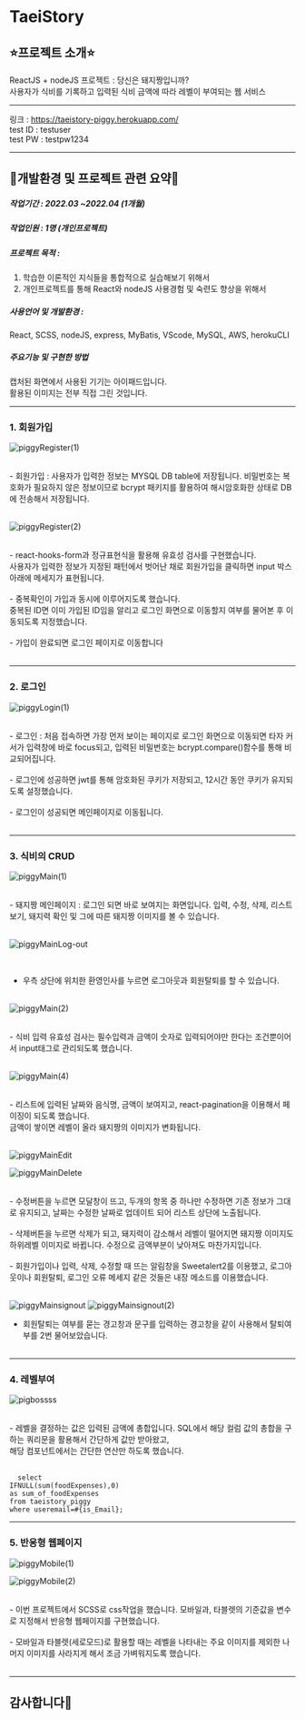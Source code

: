 # TaeiStory
## ⭐프로젝트 소개⭐<br />
ReactJS + nodeJS 프로젝트 : 당신은 돼지짱입니까?<br />
사용자가 식비를 기록하고 입력된 식비 금액에 따라 레벨이 부여되는 웹 서비스<br />

---

링크 :  https://taeistory-piggy.herokuapp.com/ <br />
test ID : testuser
<br />
test PW : testpw1234<br />

---

## 💛개발환경 및 프로젝트 관련 요약💛


##### 작업기간 : 2022.03 ~2022.04 (1개월)
##### 작업인원 : 1명 (개인프로젝트)
##### 프로젝트 목적 :  
1.  학습한 이론적인 지식들을 통합적으로 실습해보기 위해서
2.  개인프로젝트를 통해 React와 nodeJS 사용경험 및 숙련도 향상을 위해서
##### 사용언어 및 개발환경 : 
React, SCSS, nodeJS, express, MyBatis, VScode, MySQL, AWS, herokuCLI

##### 주요기능 및 구현한 방법
  캡처된 화면에서 사용된 기기는 아이패드입니다. <br />
  활용된 이미지는 전부 직접 그린 것입니다. <br />

---

### 1. 회원가입

![piggyRegister(1)](https://user-images.githubusercontent.com/74426470/165144061-760f14c0-e836-4b35-8e7c-ef753b8d8681.jpg)

<br />
  - 회원가입 : 사용자가 입력한 정보는 MYSQL DB table에 저장됩니다. 비밀번호는 복호화가 필요하지 않은 정보이므로 bcrypt 패키지를 활용하여 해시암호화한 상태로 DB에 전송해서 저장됩니다. <br /><br />
  
![piggyRegister(2)](https://user-images.githubusercontent.com/74426470/165145490-d324dd65-9146-44f7-88d0-55efb3e99382.jpg)

<br />
  - react-hooks-form과 정규표현식을 활용해 유효성 검사를 구현했습니다. <br />
  사용자가 입력한 정보가 지정된 패턴에서 벗어난 채로 회원가입을 클릭하면 input 박스 아래에 메세지가 표현됩니다. <br /> <br />
  - 중복확인이 가입과 동시에 이루어지도록 했습니다. <br />
  중복된 ID면 이미 가입된 ID임을 알리고 로그인 화면으로 이동할지 여부를 물어본 후 이동되도록 지정했습니다. <br /> <br />
  - 가입이 완료되면 로그인 페이지로 이동합니다<br /><br />

---

### 2. 로그인

![piggyLogin(1)](https://user-images.githubusercontent.com/74426470/165144021-a30a2e2d-8955-4b9e-b2f3-d7c45351af29.jpg)

<br />
 - 로그인 : 처음 접속하면 가장 먼저 보이는 페이지로 로그인 화면으로 이동되면 타자 커서가 입력창에 바로 focus되고, 입력된 비밀번호는 bcrypt.compare()함수를 통해 비교되어집니다.<br /> <br />
 - 로그인에 성공하면 jwt를 통해 암호화된 쿠키가 저장되고, 12시간 동안 쿠키가 유지되도록 설정했습니다.<br /> <br />
 - 로그인이 성공되면 메인페이지로 이동됩니다.<br /><br />

---

### 3. 식비의 CRUD

![piggyMain(1)](https://user-images.githubusercontent.com/74426470/165146254-0b435198-8320-4ec7-99ec-4f1158a8623c.jpg)
   
 <br />
  - 돼지짱 메인페이지 : 로그인 되면 바로 보여지는 화면입니다. 입력, 수정, 삭제, 리스트 보기, 돼지력 확인 및 그에 따른 돼지짱 이미지를 볼 수 있습니다.<br /> <br />

![piggyMainLog-out](https://user-images.githubusercontent.com/74426470/165144156-9ebef528-5c12-4503-9270-f6a7d7822f14.jpg)
  
 <br />
 
  - 우측 상단에 위치한 환영인사를 누르면 로그아웃과 회원탈퇴를 할 수 있습니다.<br /><br />

![piggyMain(2)](https://user-images.githubusercontent.com/74426470/165145917-74781986-4d80-429f-aef5-e81adefbb72b.jpg)
  
<br />
  - 식비 입력 유효성 검사는 필수입력과 금액이 숫자로 입력되어야만 한다는 조건뿐이어서 input태그로 관리되도록 했습니다.<br /><br />

![piggyMain(4)](https://user-images.githubusercontent.com/74426470/165146099-280355d2-9dee-41cc-8440-837a3377ad05.jpg)
  
  <br />
   - 리스트에 입력된 날짜와 음식명, 금액이 보여지고, react-pagination을 이용해서 페이징이 되도록 했습니다. <br />
  금액이 쌓이면 레벨이 올라 돼지짱의 이미지가 변화됩니다. <br /><br />
  
![piggyMainEdit](https://user-images.githubusercontent.com/74426470/165146191-93c535de-bfb7-44d5-b28b-3d8137a46871.jpg)
  
![piggyMainDelete](https://user-images.githubusercontent.com/74426470/165144538-8742a3e1-db26-4c66-bb73-42280262b134.jpg)
  
  <br />
  - 수정버튼을 누르면 모달창이 뜨고, 두개의 항목 중 하나만 수정하면 기존 정보가 그대로 유지되고, 날짜는 수정한 날짜로 업데이트 되어 리스트 상단에 노출됩니다. <br /><br />
  - 삭제버튼을 누르면 삭제가 되고, 돼지력이 감소해서 레벨이 떨어지면 돼지짱 이미지도 하위레벨 이미지로 바뀝니다. 수정으로 금액부분이 낮아져도 마찬가지입니다.<br /><br />
  - 회원가입이나 입력, 삭제, 수정할 때 뜨는 알림창을 Sweetalert2를 이용했고, 로그아웃이나 회원탈퇴, 로그인 오류 메세지 같은 것들은 내장 메소드를 이용했습니다.<br /><br />
  
![piggyMainsignout](https://user-images.githubusercontent.com/74426470/165144583-37e49fc2-5b31-4542-8a97-bac52c19b0f5.jpg)
![piggyMainsignout(2)](https://user-images.githubusercontent.com/74426470/165144607-fb349091-97f8-433e-b834-0e13499d360f.jpg)
  
  - 회원탈퇴는 여부를 묻는 경고창과 문구를 입력하는 경고창을 같이 사용해서 탈퇴여부를 2번 물어보았습니다.<br /><br />

---

### 4. 레벨부여

  ![pigbossss](https://user-images.githubusercontent.com/74426470/165127559-b4222c6a-70e8-4515-afb0-bc7c8133734f.png)

<br />
  - 레벨을 결정하는 값은 입력된 금액에 총합입니다. SQL에서 해당 컬럼 값의 총합을 구하는 쿼리문을 활용해서 간단하게 값만 받아왔고,<br />
  해당 컴포넌트에서는 간단한 연산만 하도록 했습니다. <br /><br />
  
  ```
    select 
  IFNULL(sum(foodExpenses),0) 
  as sum_of_foodExpenses 
  from taeistory_piggy 
  where useremail=#{is_Email};
  ```

---

### 5. 반응형 웹페이지


![piggyMobile(1)](https://user-images.githubusercontent.com/74426470/165145839-70679b11-68be-4479-b592-0af347ddb3c3.jpg)

![piggyMobile(2)](https://user-images.githubusercontent.com/74426470/165145847-5302b148-57cf-4ec5-b55b-7f5c339a5c6f.jpg)
 
 <br />
 - 이번 프로젝트에서 SCSS로 css작업을 했습니다. 모바일과, 타블렛의 기준값을 변수로 지정해서 반응형 웹페이지를 구현했습니다. <br /><br />
 - 모바일과 타블렛(세로모드)로 활용할 때는 레벨을 나타내는 주요 이미지를 제외한 나머지 이미지를 사라지게 해서 조금 가벼워지도록 했습니다. <br /><br />

---


## 감사합니다🙌


